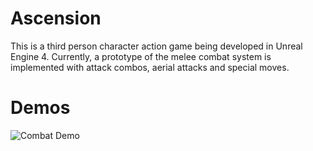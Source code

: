# Ascension

This is a third person character action game being developed in Unreal Engine 4. Currently, a prototype of the melee combat system is implemented with attack combos, aerial attacks and special moves.

# Demos

![Combat Demo](https://media4.giphy.com/media/bif8Rlz1cDpqDbh7rQ/giphy.gif?cid=790b76119be7be7095b21c83c668662ecbb0dbd602cf7d93&rid=giphy.gif&ct=g)
